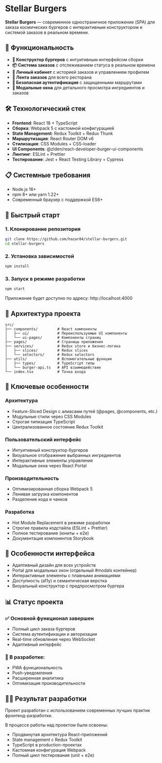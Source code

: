 # Stellar Burgers

**Stellar Burgers** — современное одностраничное приложение (SPA) для заказа космических бургеров с интерактивным конструктором и системой заказов в реальном времени.

## 🚀 Функциональность

- **🍔 Конструктор бургеров** с интуитивным интерфейсом сборки
- **📦 Система заказов** с отслеживанием статуса в реальном времени
- **👤 Личный кабинет** с историей заказов и управлением профилем
- **📱 Лента заказов** для всего ресторана
- **🔐 Безопасная аутентификация** с защищенными маршрутами
- **🎯 Модальные окна** для детального просмотра ингредиентов и заказов

## 🛠 Технологический стек

- **Frontend**: React 18 + TypeScript
- **Сборка**: Webpack 5 с кастомной конфигурацией
- **State Management**: Redux Toolkit + Redux Thunk
- **Маршрутизация**: React Router DOM v6
- **Стилизация**: CSS Modules + CSS-loader
- **UI Components**: @zlden/react-developer-burger-ui-components
- **Линтинг**: ESLint + Prettier
- **Тестирование**: Jest + React Testing Library + Cypress

## 📋 Системные требования

- Node.js 16+
- npm 8+ или yarn 1.22+
- Современный браузер с поддержкой ES6+

## 🚀 Быстрый старт

### 1. Клонирование репозитория
```bash
git clone https://github.com/hazar84/stellar-burgers.git
cd stellar-burgers
```

### 2. Установка зависимостей
```bash
npm install
```

### 3. Запуск в режиме разработки
```bash
npm start
```
Приложение будет доступно по адресу: http://localhost:4000

## 📁 Архитектура проекта
```text
src/
├── components/         # React компоненты
│   ├── ui/             # Переиспользуемые UI компоненты
│   └── ui-pages/       # Компоненты страниц
├── pages/              # Страницы приложения
├── services/           # Redux store и бизнес-логика
│   ├── slices/         # Redux slices
│   └── selectors/      # Redux selectors
├── utils/              # Вспомогательные функции
│   ├── types/          # TypeScript типы
│   └── burger-api.ts   # API взаимодействие
└── index.tsx           # Точка входа
```

## 🎯 Ключевые особенности

### Архитектура
- Feature-Sliced Design с алиасами путей (@pages, @components, etc.)
- Модульные стили через CSS Modules
- Строгая типизация TypeScript
- Централизованное состояние Redux Toolkit

### Пользовательский интерфейс
- Интуитивный конструктор бургеров
- Визуальное отображение выбранных ингредиентов
- Интерактивные элементы управления
- Модальные окна через React Portal

### Производительность
- Оптимизированная сборка Webpack 5
- Ленивая загрузка компонентов
- Разделение кода и чанков

### Разработка
- Hot Module Replacement в режиме разработки
- Строгие правила кодстайла (ESLint + Prettier)
- Полное тестирование (юниты + e2e)
- Документация компонентов Storybook

## 🎨 Особенности интерфейса
- Адаптивный дизайн для всех устройств
- Portal для модальных окон (отдельный #modals контейнер)
- Интерактивные элементы с плавными анимациями
- Доступность (a11y) и семантическая верстка
- Визуальный конструктор с предпросмотром бургера

## 📊 Статус проекта

### ✅ Основной функционал завершен
- Полный цикл заказа бургеров
- Система аутентификации и авторизации
- Real-time обновления через WebSocket
- Адаптивный интерфейс

### 🔧 В разработке:
- PWA функциональность
- Push-уведомления
- Расширенная аналитика
- Оптимизация производительности

## 👨‍💻 Результат разработки
Проект разработан с использованием современных лучших практик фронтенд-разработки.

В процессе работы над проектом были освоены:
- Продвинутая архитектура React-приложений
- State management с Redux Toolkit
- TypeScript в production-проектах
- Кастомная конфигурация Webpack
- Полный цикл тестирования (unit + e2e)
